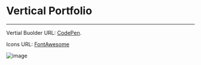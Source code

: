 # Vertical Portfolio
----
Vertial Buolder URL: [CodePen](https://codepen.io/JayNightmare/pen/LYaVXGv).

Icons URL: [FontAwesome](https://fontawesome.com/search?q=java&o=r)

![image](https://github.com/JayNightmare/Vertical-Portfolio/assets/34739807/6a54d9e3-29c3-41f8-b5c9-09618cc3359d)
